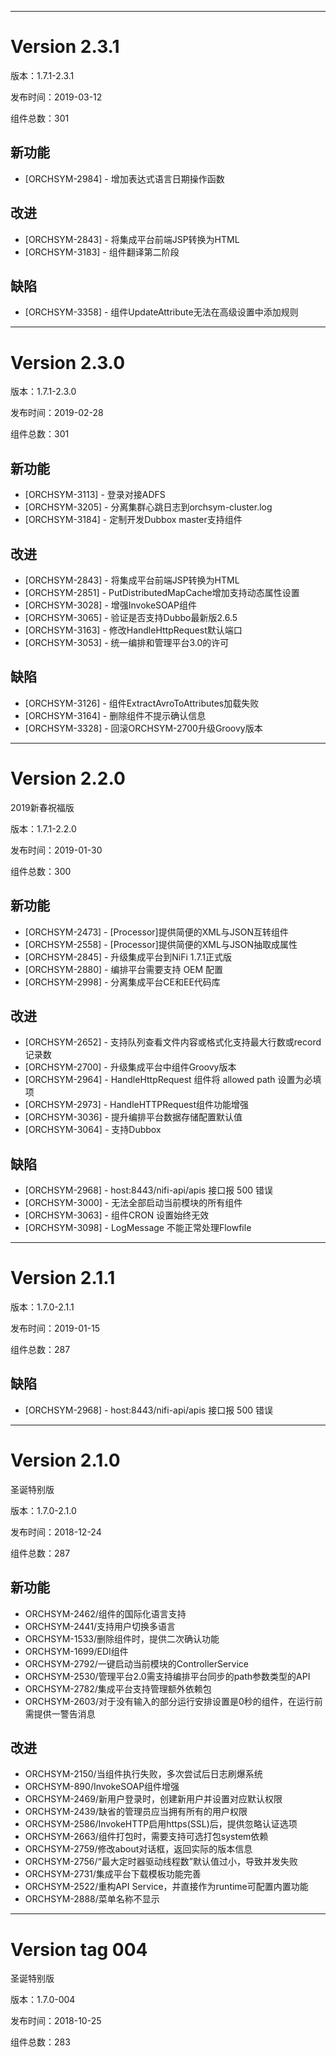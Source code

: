 
----------------------------
# Version 2.3.1

版本：1.7.1-2.3.1

发布时间：2019-03-12

组件总数：301

## 新功能
- [ORCHSYM-2984] - 增加表达式语言日期操作函数

## 改进
- [ORCHSYM-2843] - 将集成平台前端JSP转换为HTML
- [ORCHSYM-3183] - 组件翻译第二阶段

## 缺陷 
- [ORCHSYM-3358] - 组件UpdateAttribute无法在高级设置中添加规则

----------------------------
# Version 2.3.0

版本：1.7.1-2.3.0

发布时间：2019-02-28

组件总数：301

## 新功能
- [ORCHSYM-3113] - 登录对接ADFS
- [ORCHSYM-3205] - 分离集群心跳日志到orchsym-cluster.log
- [ORCHSYM-3184] - 定制开发Dubbox master支持组件

## 改进
- [ORCHSYM-2843] - 将集成平台前端JSP转换为HTML
- [ORCHSYM-2851] - PutDistributedMapCache增加支持动态属性设置
- [ORCHSYM-3028] - 增强InvokeSOAP组件
- [ORCHSYM-3065] - 验证是否支持Dubbo最新版2.6.5
- [ORCHSYM-3163] - 修改HandleHttpRequest默认端口
- [ORCHSYM-3053] - 统一编排和管理平台3.0的许可

## 缺陷
- [ORCHSYM-3126] - 组件ExtractAvroToAttributes加载失败
- [ORCHSYM-3164] - 删除组件不提示确认信息
- [ORCHSYM-3328] - 回滚ORCHSYM-2700升级Groovy版本

----------------------------
# Version 2.2.0

2019新春祝福版

版本：1.7.1-2.2.0

发布时间：2019-01-30

组件总数：300

## 新功能
 - [ORCHSYM-2473] - [Processor]提供简便的XML与JSON互转组件
 - [ORCHSYM-2558] - [Processor]提供简便的XML与JSON抽取成属性
 - [ORCHSYM-2845] - 升级集成平台到NiFi 1.7.1正式版
 - [ORCHSYM-2880] - 编排平台需要支持 OEM 配置
 - [ORCHSYM-2998] - 分离集成平台CE和EE代码库

## 改进
 - [ORCHSYM-2652] - 支持队列查看文件内容或格式化支持最大行数或record记录数
 - [ORCHSYM-2700] - 升级集成平台中组件Groovy版本
 - [ORCHSYM-2964] - HandleHttpRequest 组件将 allowed path 设置为必填项
 - [ORCHSYM-2973] - HandleHTTPRequest组件功能增强
 - [ORCHSYM-3036] - 提升编排平台数据存储配置默认值
 - [ORCHSYM-3064] - 支持Dubbox


## 缺陷
 - [ORCHSYM-2968] - host:8443/nifi-api/apis 接口报 500 错误
 - [ORCHSYM-3000] - 无法全部启动当前模块的所有组件
 - [ORCHSYM-3063] - 组件CRON 设置始终无效
 - [ORCHSYM-3098] - LogMessage 不能正常处理Flowfile

----------------------------
# Version 2.1.1

版本：1.7.0-2.1.1

发布时间：2019-01-15

组件总数：287

## 缺陷
 - [ORCHSYM-2968] - host:8443/nifi-api/apis 接口报 500 错误
 

----------------------------
# Version 2.1.0

圣诞特别版

版本：1.7.0-2.1.0

发布时间：2018-12-24

组件总数：287

## 新功能
 - ORCHSYM-2462/组件的国际化语言支持
 - ORCHSYM-2441/支持用户切换多语言
 - ORCHSYM-1533/删除组件时，提供二次确认功能
 - ORCHSYM-1699/EDI组件
 - ORCHSYM-2792/一键启动当前模块的ControllerService 
 - ORCHSYM-2530/管理平台2.0需支持编排平台同步的path参数类型的API
 - ORCHSYM-2782/集成平台支持管理额外依赖包
 - ORCHSYM-2603/对于没有输入的部分运行安排设置是0秒的组件，在运行前需提供一警告消息
        
## 改进
 - ORCHSYM-2150/当组件执行失败，多次尝试后日志刷爆系统
 - ORCHSYM-890/InvokeSOAP组件增强
 - ORCHSYM-2469/新用户登录时，创建新用户并设置对应默认权限
 - ORCHSYM-2439/缺省的管理员应当拥有所有的用户权限
 - ORCHSYM-2586/InvokeHTTP启用https(SSL)后，提供忽略认证选项
 - ORCHSYM-2663/组件打包时，需要支持可选打包system依赖
 - ORCHSYM-2759/修改about对话框，返回实际的版本信息
 - ORCHSYM-2756/“最大定时器驱动线程数”默认值过小，导致并发失败
 - ORCHSYM-2731/集成平台下载模板功能完善
 - ORCHSYM-2522/重构API Service，并直接作为runtime可配置内置功能
 - ORCHSYM-2888/菜单名称不显示

 ----------------------------
# Version tag 004

圣诞特别版

版本：1.7.0-004

发布时间：2018-10-25

组件总数：283


